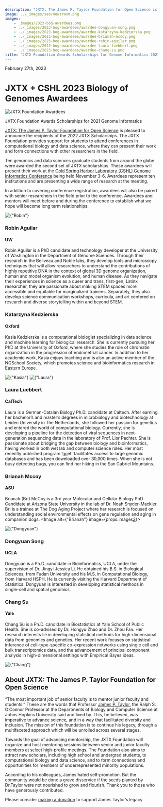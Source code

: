 ```yaml
---
description: "JXTX: The James P. Taylor Foundation for Open Science is pleased to announce the 2023 scholarship recipients."
image: ../_images/seo/newsroom.png
images:
    - _images/2023-bog-awardees.png
    - ../_images/2023-bog-awardees/awardee-dongyuan-song.png
    - ../_images/2023-bog-awardees/awardee-katarzyna-kedzierska.png
    - ../_images/2023-bog-awardees/awardee-brianah-mccoy.png
    - ../_images/2023-bog-awardees/awardee-robin-aguilar.png
    - ../_images/2023-bog-awardees/awardee-laura-luebbert.png
    - ../_images/2023-bog-awardees/awardee-chang-su.png
title: "JXTX Foundation Awards Scholarships for Genome Informatics 2021"
---
```


<Date>February 27th, 2023</Date>

# JXTX + CSHL 2023 Biology of Genomes Awardees

<Image alt="JXTX Foundation Awardees" image={props.images[0]}></Image>

<figcaption>JXTX Foundation Awards Scholarships for 2021 Genome Informatics</figcaption>

[JXTX: The James P. Taylor Foundation for Open Science][1] is pleased to announce the recipients of the 2022 JXTX Scholarships. The JXTX Foundation provides support for students to attend conferences in computational biology and data science, where they can present their work and form connections with other researchers in the field.

Ten genomics and data sciences graduate students from around the globe were awarded the second set of JXTX scholarships. These awardees will present their work at the [Cold Spring Harbor Laboratory (CSHL) Genome Informatics Conference][2] being held November 3-6. Awardees represent ten institutions and are presenting a wide range of research at the meeting.

In addition to covering conference registration, awardees will also be paired with senior researchers in the field prior to the conference. Awardees and mentors will meet before and during the conference to establish what we hope will become long term relationships.

<Awardees>
<GridUnus>

<Awardee>
<Image alt={"Robin"} image={props.images[4]}></Image>
<AwardeeContent>
<h3>Robin Aguilar</h3>
<h4>UW</h4>

Robin Aguilar is a PhD candidate and technology developer at the University of Washington in the Department of Genome Sciences. Through their research in the Beliveau and Noble labs, they develop tools and microscopy techniques that will allow researchers to understand the contributions of highly repetitive DNA in the context of global 3D genome organization, human and model organism evolution, and human disease. As they navigate their experiences in science as a queer and trans, first-gen, Latinx researcher, they are passionate about making STEM spaces more accessible and equitable for marginalized trainees. Separately, they also develop science communication workshops, curricula, and art centered on research and diverse storytelling within and beyond STEM.

</AwardeeContent>
</Awardee>


<Awardee>
<AwardeeContent>
<h3>Katarzyna Kedzierska</h3>
<h4>Oxford</h4>

Kasia Kedzierska is a computational biologist specializing in data science and machine learning for biological research. She is currently pursuing her PhD at the University of Oxford, where she studies the role of chromatin organization in the progression of endometrial cancer. In addition to her academic work, Kasia enjoys teaching and is also an active member of the NGSchool Society, which promotes science and bioinformatics research in Eastern Europe.

</AwardeeContent>
<Image alt={"Kasia"} image={props.images[2]}></Image>
</Awardee>



<Awardee>
<Image alt={"Laura"} image={props.images[5]}></Image>
<AwardeeContent>

<h3>Laura Luebbert</h3>
<h4>CalTech</h4>

Laura is a German-Catalan Biology Ph.D. candidate at Caltech. After earning her bachelor’s and master’s degrees in microbiology and biotechnology at Leiden University in The Netherlands, she followed her passion for genetics and entered the world of computational biology. Currently, she is developing a pipeline for the detection of viral sequences in next-generation sequencing data in the laboratory of Prof. Lior Pachter. She is passionate about bridging the gap between biology and bioinformatics, having worked in both wet lab and computer science roles. Her most recently published program ‘gget’ facilitates access to large genomic databases and has been downloaded over 30,000 times. When she is not busy detecting bugs, you can find her hiking in the San Gabriel Mountains.

</AwardeeContent>
</Awardee>

<Awardee>
<AwardeeContent>
<h3>Brianah Mccoy</h3>
<h4>ASU</h4>

Brianah (Bri) McCoy is a 3rd year Molecular and Cellular Biology PhD Candidate at Arizona State University in the lab of Dr. Noah Snyder-Mackler. Bri is a trainee at The Dog Aging Project where her research is focused on understanding social environmental effects on gene regulation and aging in companion dogs.
</AwardeeContent>
<Image alt={"Brianah"} image={props.images[3]}></Image>
</Awardee>

<Awardee>
<Image alt={"Dongyuan"} image={props.images[1]}></Image>
<AwardeeContent>
<h3>Dongyuan Song</h3>
<h4>UCLA</h4>

Dongyuan is a Ph.D. candidate in Bioinformatics, UCLA, under the supervision of Dr. Jingyi Jessica Li. He obtained his B.S. in Biological Sciences, from Fudan University and his M.S. in Computational Biology, from Harvard HSPH. He is currently visiting the Harvard Department of Statistics. Dongyuan is interested in developing statistical methods in single-cell and spatial genomics.

</AwardeeContent>
</Awardee>

<Awardee>
<AwardeeContent>
<h3>Chang Su</h3>
<h4>Yale</h4>

Chang Su is a Ph.D. candidate in Biostatistics at Yale School of Public Health. She is co-advised by Dr. Hongyu Zhao and Dr. Zhou Fan. Her research interests lie in developing statistical methods for high-dimensional data from genomics and genetics. Her recent work focuses on statistical inference of cell-type-specific co-expression networks using single cell and bulk transcriptomics data, and the advancement of principal component analysis in high-dimensional settings with Empirical Bayes ideas.

</AwardeeContent>
<Image alt={"Chang"} image={props.images[6]}></Image>
</Awardee>

</GridUnus>
</Awardees>

## About JXTX: The James P. Taylor Foundation for Open Science

“The most important job of senior faculty is to mentor junior faculty and students.” These are the words that Professor [James P. Taylor][3], the Ralph S. O’Connor Professor at the Departments of Biology and Computer Science at Johns Hopkins University said and lived by. This, he believed, was imperative to advance science, and in a way that facilitated diversity and inclusion. The mission of this foundation is to continue his legacy, through a multifaceted approach which will be unrolled across several stages.

Towards the goal of advancing mentorship, the JXTX Foundation will organize and host mentoring sessions between senior and junior faculty members at select high-profile meetings. The Foundation also aims to attract new scholars, including high school and undergrad students, to computational biology and data science, and to form connections and opportunities for members of underrepresented minority populations.

According to his colleagues, James hated self-promotion. But the community would be done a grave disservice if the seeds planted by Dr.Taylor were not nourished to grow and flourish. Thank you to those who have generously contributed.

Please consider [making a donation][4] to support James Taylor’s legacy.

[1]: /about
[2]: https://meetings.cshl.edu/meetings.aspx?meet=info&year=21
[3]: https://galaxyproject.org/jxtx/
[4]: https://give.communityfunded.com/o/eberly/i/eberly-college-of-science/s/jtech#CommunityI39hubL9i
